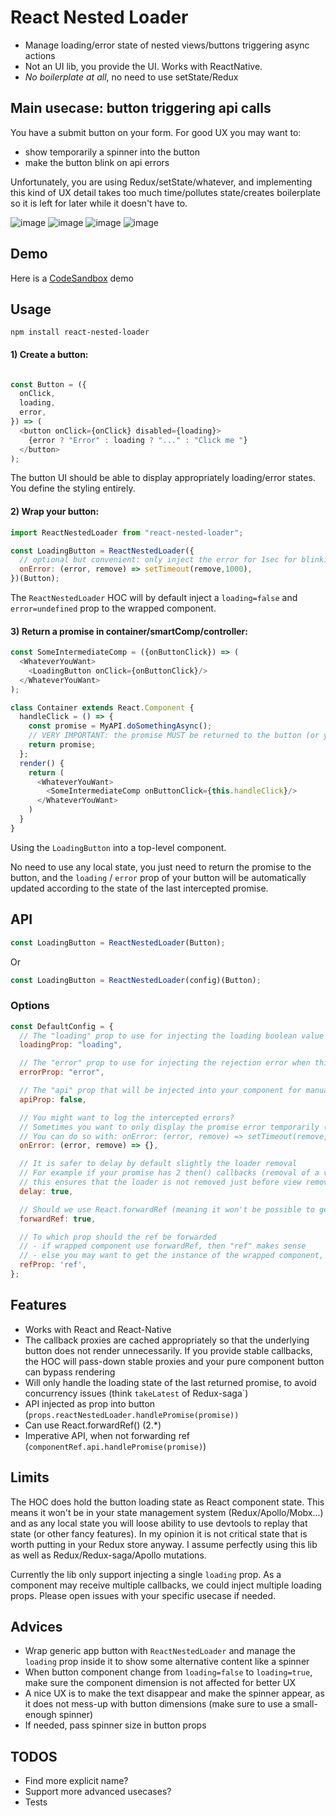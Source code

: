 React Nested Loader
==========================

- Manage loading/error state of nested views/buttons triggering async actions
- Not an UI lib, you provide the UI. Works with ReactNative.
- *No boilerplate at all*, no need to use setState/Redux

## Main usecase: button triggering api calls 

You have a submit button on your form. For good UX you may want to:
- show temporarily a spinner into the button
- make the button blink on api errors

Unfortunately, you are using Redux/setState/whatever, and implementing this kind of UX detail takes too much time/pollutes state/creates boilerplate so it is left for later while it doesn't have to.

![image](https://user-images.githubusercontent.com/749374/35107228-b2abbf4a-fc70-11e7-87a5-93528c8797b8.png)
![image](https://user-images.githubusercontent.com/749374/35110949-5457c7fe-fc7a-11e7-8fc9-c0e0687b01f6.png)
![image](https://user-images.githubusercontent.com/749374/35104923-9c57f12e-fc6a-11e7-86ef-aa3a11724dd4.png)
![image](https://user-images.githubusercontent.com/749374/35111647-007356b0-fc7c-11e7-89f9-1211519a1ac0.png)


## Demo

Here is a [CodeSandbox](https://codesandbox.io/s/olqwv8rkzz) demo

## Usage

`npm install react-nested-loader`

#### 1) Create a button:

```javascript

const Button = ({
  onClick, 
  loading,
  error,
}) => (
  <button onClick={onClick} disabled={loading}>
    {error ? "Error" : loading ? "..." : "Click me "}
  </button>
);
```

The button UI should be able to display appropriately loading/error states. You define the styling entirely.

#### 2) Wrap your button:

```javascript
import ReactNestedLoader from "react-nested-loader";

const LoadingButton = ReactNestedLoader({
  // optional but convenient: only inject the error for 1sec for blinking effect
  onError: (error, remove) => setTimeout(remove,1000), 
})(Button);
```

The `ReactNestedLoader` HOC will by default inject a `loading=false` and `error=undefined` prop to the wrapped component.

#### 3) Return a promise in container/smartComp/controller:


```javascript
const SomeIntermediateComp = ({onButtonClick}) => (
  <WhateverYouWant>
    <LoadingButton onClick={onButtonClick}/>
  </WhateverYouWant>
);

class Container extends React.Component {
  handleClick = () => {
    const promise = MyAPI.doSomethingAsync();
    // VERY IMPORTANT: the promise MUST be returned to the button (or you can use "async handleClick")
    return promise;
  };
  render() {
    return (
      <WhateverYouWant>
        <SomeIntermediateComp onButtonClick={this.handleClick}/>
      </WhateverYouWant>
    )
  }
}
```

Using the `LoadingButton` into a top-level component.

No need to use any local state, you just need to return the promise to the button, and the `loading` / `error` prop of your button will be automatically updated according to the state of the last intercepted promise.


## API

```javascript
const LoadingButton = ReactNestedLoader(Button);
```

Or

```javascript
const LoadingButton = ReactNestedLoader(config)(Button);
```

### Options

```js
const DefaultConfig = {
  // The "loading" prop to use for injecting the loading boolean value
  loadingProp: "loading",

  // The "error" prop to use for injecting the rejection error when this happen
  errorProp: "error",

  // The "api" prop that will be injected into your component for manual control
  apiProp: false,

  // You might want to log the intercepted errors?
  // Sometimes you want to only display the promise error temporarily (for example, make the button blink on error)
  // You can do so with: onError: (error, remove) => setTimeout(remove,1000)
  onError: (error, remove) => {},

  // It is safer to delay by default slightly the loader removal
  // For example if your promise has 2 then() callbacks (removal of a view and loader removal),
  // this ensures that the loader is not removed just before view removal, leading to flicker
  delay: true,

  // Should we use React.forwardRef (meaning it won't be possible to get this comp instance, just the wrapped comp)
  forwardRef: true,

  // To which prop should the ref be forwarded
  // - if wrapped component use forwardRef, then "ref" makes sense
  // - else you may want to get the instance of the wrapped component, or it probably expose an "innerRef" prop...
  refProp: 'ref',
};
```

## Features

- Works with React and React-Native
- The callback proxies are cached appropriately so that the underlying button does not render unnecessarily. If you provide stable callbacks, the HOC will pass-down stable proxies and your pure component button can bypass rendering
- Will only handle the loading state of the last returned promise, to avoid concurrency issues (think `takeLatest` of Redux-saga`)
- API injected as prop into button (`props.reactNestedLoader.handlePromise(promise))`
- Can use React.forwardRef() (2.*)
- Imperative API, when not forwarding ref (`componentRef.api.handlePromise(promise)`)



## Limits

The HOC does hold the button loading state as React component state. This means it won't be in your state management system (Redux/Apollo/Mobx...) and as any local state you will loose ability to use devtools to replay that state (or other fancy features). In my opinion it is not critical state that is worth putting in your Redux store anyway. I assume perfectly using this lib as well as Redux/Redux-saga/Apollo mutations.

Currently the lib only support injecting a single `loading` prop. As a component may receive multiple callbacks, we could inject multiple loading props. Please open issues with your specific usecase if needed.


## Advices

- Wrap generic app button with `ReactNestedLoader` and manage the `loading` prop inside it to show some alternative content like a spinner
- When button component change from `loading=false` to `loading=true`, make sure the component dimension is not affected for better UX
- A nice UX is to make the text disappear and make the spinner appear, as it does not mess-up with button dimensions (make sure to use a small-enough spinner)
- If needed, pass spinner size in button props

## TODOS

- Find more explicit name?
- Support more advanced usecases?
- Tests

